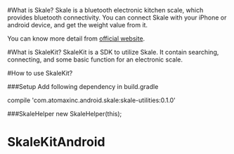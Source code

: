 #What is Skale?
Skale is a bluetooth electronic kitchen scale, which provides bluetooth connectivity. You can connect Skale with your iPhone or android device, and get the weight value from it. 

You can know more detail from [official website](https://www.skale.cc/). 

#What is SkaleKit?
SkaleKit is a SDK to utilize Skale. It contain searching, connecting, and some basic function for an electronic scale.

#How to use SkaleKit?

###Setup
Add following dependency in build.gradle

  compile 'com.atomaxinc.android.skale:skale-utilities:0.1.0'

###SkaleHelper
new SkaleHelper(this);

# SkaleKitAndroid
